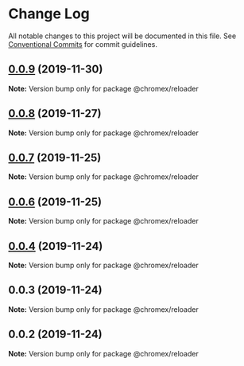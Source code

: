 # Change Log

All notable changes to this project will be documented in this file.
See [Conventional Commits](https://conventionalcommits.org) for commit guidelines.

## [0.0.9](https://github.io/bluepropane/chromex/compare/@chromex/reloader@0.0.8...@chromex/reloader@0.0.9) (2019-11-30)

**Note:** Version bump only for package @chromex/reloader





## [0.0.8](https://github.io/bluepropane/chromex/compare/@chromex/reloader@0.0.7...@chromex/reloader@0.0.8) (2019-11-27)

**Note:** Version bump only for package @chromex/reloader





## [0.0.7](https://github.com/bluepropane/create-chrome-extension/compare/@chromex/reloader@0.0.6...@chromex/reloader@0.0.7) (2019-11-25)

**Note:** Version bump only for package @chromex/reloader





## [0.0.6](https://github.com/bluepropane/create-chrome-extension/compare/@chromex/reloader@0.0.5...@chromex/reloader@0.0.6) (2019-11-25)

**Note:** Version bump only for package @chromex/reloader





## [0.0.4](https://github.com/bluepropane/create-chrome-extension/compare/@chromex/reloader@0.0.3...@chromex/reloader@0.0.4) (2019-11-24)

**Note:** Version bump only for package @chromex/reloader





## 0.0.3 (2019-11-24)

**Note:** Version bump only for package @chromex/reloader





## 0.0.2 (2019-11-24)

**Note:** Version bump only for package @chromex/reloader
